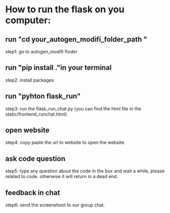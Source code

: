 # How to run the flask on you computer:


## run "cd your_autogen_modifi_folder_path "
step1:
go to autogen_modifi floder

## run "pip install ."in your terminal
step2:
install packages

## run "pyhton flask_run"
step3:
run the flask_run_chat.py (you can find the html file in the static/frontend_runchat.html)

## open website
step4:
copy paste the url to website to open the website.

## ask code question
step5:
type any question about the code in the box and wait a while, please related to code. otherwise it will return in a dead end.

## feedback in chat
step6:
send the screenshoot to our group chat. 